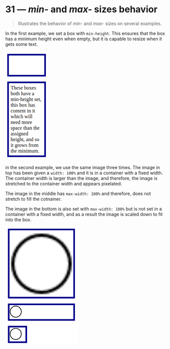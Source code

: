 # 31 &mdash; *min-* and *max-* sizes behavior
> Illustrates the behavior of *min-* and *max-* sizes on several examples.

In the first example, we set a box with `min-height`. This ensures that the box has a minimum height even when empty, but it is capable to resize when it gets some text.

![min-height in box with text](docs/images/min-height_text_box.png)

in the second example, we use the same image three times. The image in top has been given a `width: 100%` and it is in a container with a fixed width. The container width is larger than the image, and therefore, the image is stretched to the container width and appears pixelated.

The image in the middle has `max-width: 100%` and therefore, does not stretch to fill the cotnainer.

The image in the bottom is also set with `max-width: 100%` but is not set in a container with a fixed width, and as a result the image is scaled down to fit into the box.

![max-width in box with images](docs/images/max-width-images.png)
